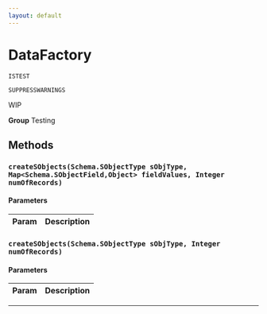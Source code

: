 ```yaml
---
layout: default
---
```

# DataFactory

`ISTEST`

`SUPPRESSWARNINGS`

WIP


**Group** Testing

## Methods
### `createSObjects(Schema.SObjectType sObjType, Map<Schema.SObjectField,Object> fieldValues, Integer numOfRecords)`
#### Parameters
|Param|Description|
|---|---|

### `createSObjects(Schema.SObjectType sObjType, Integer numOfRecords)`
#### Parameters
|Param|Description|
|---|---|

---
